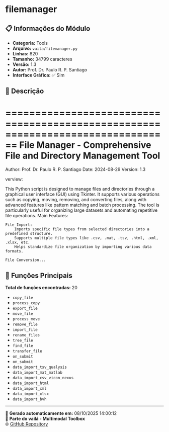 # filemanager

## 📋 Informações do Módulo

- **Categoria:** Tools
- **Arquivo:** `vaila/filemanager.py`
- **Linhas:** 820
- **Tamanho:** 34799 caracteres
- **Versão:** 1.3
- **Autor:** Prof. Dr. Paulo R. P. Santiago
- **Interface Gráfica:** ✅ Sim

## 📖 Descrição


================================================================================
File Manager - Comprehensive File and Directory Management Tool
================================================================================
Author: Prof. Dr. Paulo R. P. Santiago
Date: 2024-08-29
Version: 1.3

verview:

This Python script is designed to manage files and directories through a graphical user interface (GUI) using Tkinter. It supports various operations such as copying, moving, removing, and converting files, along with advanced features like pattern matching and batch processing. The tool is particularly useful for organizing large datasets and automating repetitive file operations.
Main Features:

    File Import:
        Imports specific file types from selected directories into a predefined structure.
        Supports multiple file types like .csv, .mat, .tsv, .html, .xml, .xlsx, etc.
        Helps standardize file organization by importing various data formats.

    File Conversion...

## 🔧 Funções Principais

**Total de funções encontradas:** 20

- `copy_file`
- `process_copy`
- `export_file`
- `move_file`
- `process_move`
- `remove_file`
- `import_file`
- `rename_files`
- `tree_file`
- `find_file`
- `transfer_file`
- `on_submit`
- `on_submit`
- `data_import_tsv_qualysis`
- `data_import_mat_matlab`
- `data_import_csv_vicon_nexus`
- `data_import_html`
- `data_import_xml`
- `data_import_xlsx`
- `data_import_bvh`




---

📅 **Gerado automaticamente em:** 08/10/2025 14:00:12  
🔗 **Parte do vailá - Multimodal Toolbox**  
🌐 [GitHub Repository](https://github.com/vaila-multimodaltoolbox/vaila)
